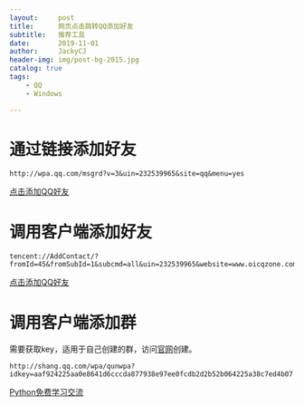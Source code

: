 ```yaml
---
layout:     post
title:      网页点击跳转QQ添加好友
subtitle:   推荐工具
date:       2019-11-01
author:     JackyCJ
header-img: img/post-bg-2015.jpg
catalog: true
tags:
    - QQ
    - Windows

---
```


# 通过链接添加好友
```
http://wpa.qq.com/msgrd?v=3&uin=232539965&site=qq&menu=yes
```

[点击添加QQ好友](http://wpa.qq.com/msgrd?v=3&uin=232539965&site=qq&menu=yes)


# 调用客户端添加好友

```
tencent://AddContact/?fromId=45&fromSubId=1&subcmd=all&uin=232539965&website=www.oicqzone.com
```
[点击添加QQ好友](tencent://AddContact/?fromId=45&fromSubId=1&subcmd=all&uin=232539965&website=www.oicqzone.com)

# 调用客户端添加群
需要获取key，适用于自己创建的群，访问[官网](https://qun.qq.com/join.html)创建。

```
http://shang.qq.com/wpa/qunwpa?idkey=aaf924225aa0e8641d6cccda877938e97ee0fcdb2d2b52b064225a38c7ed4b07
```
[Python免费学习交流](http://shang.qq.com/wpa/qunwpa?idkey=aaf924225aa0e8641d6cccda877938e97ee0fcdb2d2b52b064225a38c7ed4b07)
